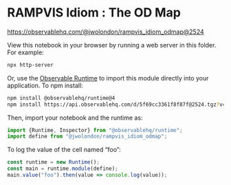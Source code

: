 # RAMPVIS Idiom : The OD Map

https://observablehq.com/@jwolondon/rampvis_idiom_odmap@2524

View this notebook in your browser by running a web server in this folder. For
example:

~~~sh
npx http-server
~~~

Or, use the [Observable Runtime](https://github.com/observablehq/runtime) to
import this module directly into your application. To npm install:

~~~sh
npm install @observablehq/runtime@4
npm install https://api.observablehq.com/d/5f69cc3361f8f87f@2524.tgz?v=3
~~~

Then, import your notebook and the runtime as:

~~~js
import {Runtime, Inspector} from "@observablehq/runtime";
import define from "@jwolondon/rampvis_idiom_odmap";
~~~

To log the value of the cell named “foo”:

~~~js
const runtime = new Runtime();
const main = runtime.module(define);
main.value("foo").then(value => console.log(value));
~~~
